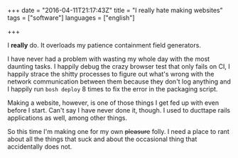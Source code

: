 +++
date = "2016-04-11T21:17:43Z"
title = "I really hate making websites"
tags = ["software"]
languages = ["english"]

+++

I **really** do. It overloads my patience containment field generators.

<!--more-->

I have never had a problem with wasting my whole day with the most daunting tasks. I happily debug the crazy browser test that only fails on CI, I happily strace the shitty processes to figure out what's wrong with the network communication between them because they don't log anything and I happily run `bosh deploy` 8 times to fix the error in the packaging script.

Making a website, however, is one of those things I get fed up with even before I start. Can't say I have never done it, though. I used to ducttape rails applications as well, among other things.

So this time I'm making one for my own <del>pleasure</del> folly. I need a place to rant about all the things that suck and about the occasional thing that accidentally does not.

